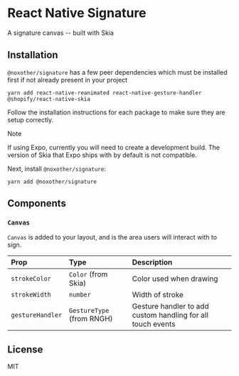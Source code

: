 # React Native Signature

A signature canvas -- built with Skia

## Installation

`@noxother/signature` has a few peer dependencies which must be installed first if not already present in your project

```shell
yarn add react-native-reanimated react-native-gesture-handler @shopify/react-native-skia
```

Follow the installation instructions for each package to make sure they are setup correctly.

> [!NOTE]
> If using Expo, currently you will need to create a development build. The version of Skia that Expo ships with by default is not compatible.

Next, install `@noxother/signature`:

```shell
yarn add @noxother/signature
```

## Components

### `Canvas`

`Canvas` is added to your layout, and is the area users will interact with to sign.

| Prop | Type | Description |
| :--- | :--- | :---        |
| `strokeColor` | `Color` (from Skia) | Color used when drawing |
| `strokeWidth` | `number` | Width of stroke |
| `gestureHandler` | `GestureType` (from RNGH) | Gesture handler to add custom handling for all touch events |



## License
MIT